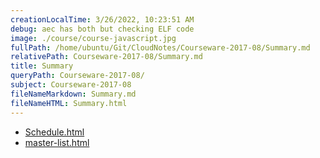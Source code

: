 ```yaml
---
creationLocalTime: 3/26/2022, 10:23:51 AM
debug: aec has both but checking ELF code
image: ./course/course-javascript.jpg
fullPath: /home/ubuntu/Git/CloudNotes/Courseware-2017-08/Summary.md
relativePath: Courseware-2017-08/Summary.md
title: Summary
queryPath: Courseware-2017-08/
subject: Courseware-2017-08
fileNameMarkdown: Summary.md
fileNameHTML: Summary.html
---
```



<!-- toc -->
<!-- tocstop -->

* [Schedule.html](Schedule.html)
* [master-list.html](master-list.html)